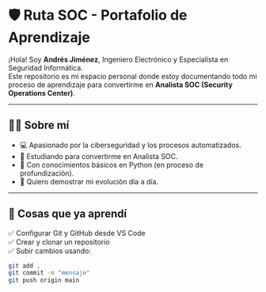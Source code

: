 # 🛡️ Ruta SOC - Portafolio de Aprendizaje

¡Hola! Soy **Andrés Jiménez**, Ingeniero Electrónico y Especialista en Seguridad Informática.  
Este repositorio es mi espacio personal donde estoy documentando todo mi proceso de aprendizaje para convertirme en **Analista SOC (Security Operations Center)**.

---

## 👨‍💻 Sobre mí

- 💻 Apasionado por la ciberseguridad y los procesos automatizados.
- 🧠 Estudiando para convertirme en Analista SOC.
- 🐍 Con conocimientos básicos en Python (en proceso de profundización).
- 🚀 Quiero demostrar mi evolución día a día.

---

## 🧠 Cosas que ya aprendí

✅ Configurar Git y GitHub desde VS Code  
✅ Crear y clonar un repositorio  
✅ Subir cambios usando:
```bash
git add .
git commit -m "mensaje"
git push origin main
